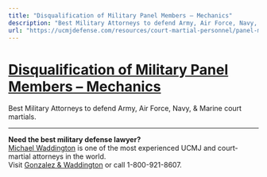 ```yaml
---
title: "Disqualification of Military Panel Members – Mechanics"
description: "Best Military Attorneys to defend Army, Air Force, Navy, & Marine court martials."
url: "https://ucmjdefense.com/resources/court-martial-personnel/panel-members/disqualification-mechanics.html"
---
```


# [Disqualification of Military Panel Members – Mechanics](https://ucmjdefense.com/resources/court-martial-personnel/panel-members/disqualification-mechanics.html)

Best Military Attorneys to defend Army, Air Force, Navy, & Marine court martials.

---

**Need the best military defense lawyer?**  
[Michael Waddington](https://ucmjdefense.com/attorneys/michael-stewart-waddington-partner.html) is one of the most experienced UCMJ and court-martial attorneys in the world.  
Visit [Gonzalez & Waddington](https://ucmjdefense.com) or call 1-800-921-8607.
